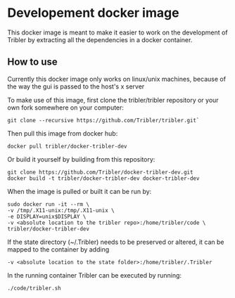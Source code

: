 # Developement docker image

This docker image is meant to make it easier to work on the development of Tribler by extracting
all the dependencies in a docker container.

## How to use
Currently this docker image only works on linux/unix machines, because of the way the gui is passed to the host's x server

To make use of this image, first clone the tribler/tribler repository or your own fork somewhere on your computer:

```shell
git clone --recursive https://github.com/Tribler/tribler.git`
```

Then pull this image from docker hub:
```shell
docker pull tribler/docker-tribler-dev
```
 
Or build it yourself by building from this repository:
```shell 
git clone https://github.com/Tribler/docker-tribler-dev.git
docker build -t tribler/docker-tribler-dev docker-tribler-dev
```

When the image is pulled or built it can be run by:

```shell
sudo docker run -it --rm \
-v /tmp/.X11-unix:/tmp/.X11-unix \
-e DISPLAY=unix$DISPLAY \
-v <absolute location to the tribler repo>:/home/tribler/code \
tribler/docker-tribler-dev
```

If the state directory (~/.Tribler) needs to be preserved or altered, it can be mapped to the container by adding 
```shell
-v <absolute location to the state folder>:/home/tribler/.Tribler
```

In the running container Tribler can be executed by running:
```shell
./code/tribler.sh
```
